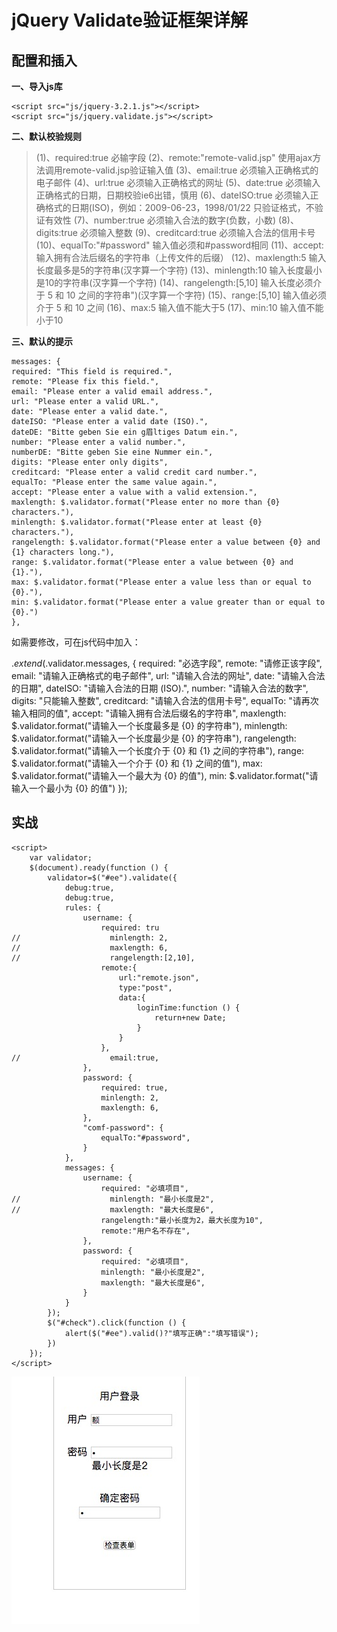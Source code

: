  jQuery Validate验证框架详解
===========================
## 配置和插入
**一、导入js库**

```
<script src="js/jquery-3.2.1.js"></script>
<script src="js/jquery.validate.js"></script>
```
**二、默认校验规则**


>(1)、required:true 必输字段
>(2)、remote:"remote-valid.jsp"   使用ajax方法调用remote-valid.jsp验证输入值
>(3)、email:true 必须输入正确格式的电子邮件
>(4)、url:true 必须输入正确格式的网址
>(5)、date:true 必须输入正确格式的日期，日期校验ie6出错，慎用
>(6)、dateISO:true                必须输入正确格式的日期(ISO)，例如：2009-06-23，1998/01/22 只验证格式，不验证有效性
>(7)、number:true 必须输入合法的数字(负数，小数)
>(8)、digits:true 必须输入整数
>(9)、creditcard:true 必须输入合法的信用卡号
>(10)、equalTo:"#password" 输入值必须和#password相同
>(11)、accept:                    输入拥有合法后缀名的字符串（上传文件的后缀）
>(12)、maxlength:5 输入长度最多是5的字符串(汉字算一个字符)
>(13)、minlength:10 输入长度最小是10的字符串(汉字算一个字符)
>(14)、rangelength:[5,10]         输入长度必须介于 5 和 10 之间的字符串")(汉字算一个字符)
>(15)、range:[5,10]               输入值必须介于 5 和 10 之间
>(16)、max:5                      输入值不能大于5
>(17)、min:10                     输入值不能小于10


**三、默认的提示**



```
messages: {
required: "This field is required.",
remote: "Please fix this field.",
email: "Please enter a valid email address.",
url: "Please enter a valid URL.",
date: "Please enter a valid date.",
dateISO: "Please enter a valid date (ISO).",
dateDE: "Bitte geben Sie ein g眉ltiges Datum ein.",
number: "Please enter a valid number.",
numberDE: "Bitte geben Sie eine Nummer ein.",
digits: "Please enter only digits",
creditcard: "Please enter a valid credit card number.",
equalTo: "Please enter the same value again.",
accept: "Please enter a value with a valid extension.",
maxlength: $.validator.format("Please enter no more than {0} characters."),
minlength: $.validator.format("Please enter at least {0} characters."),
rangelength: $.validator.format("Please enter a value between {0} and {1} characters long."),
range: $.validator.format("Please enter a value between {0} and {1}."),
max: $.validator.format("Please enter a value less than or equal to {0}."),
min: $.validator.format("Please enter a value greater than or equal to {0}.")
},
```

如需要修改，可在js代码中加入：


$.extend($.validator.messages, {
    required: "必选字段",
    remote: "请修正该字段",
    email: "请输入正确格式的电子邮件",
    url: "请输入合法的网址",
    date: "请输入合法的日期",
    dateISO: "请输入合法的日期 (ISO).",
    number: "请输入合法的数字",
    digits: "只能输入整数",
    creditcard: "请输入合法的信用卡号",
    equalTo: "请再次输入相同的值",
    accept: "请输入拥有合法后缀名的字符串",
    maxlength: $.validator.format("请输入一个长度最多是 {0} 的字符串"),
    minlength: $.validator.format("请输入一个长度最少是 {0} 的字符串"),
    rangelength: $.validator.format("请输入一个长度介于 {0} 和 {1} 之间的字符串"),
    range: $.validator.format("请输入一个介于 {0} 和 {1} 之间的值"),
    max: $.validator.format("请输入一个最大为 {0} 的值"),
    min: $.validator.format("请输入一个最小为 {0} 的值")
});


## 实战

```
<script>
    var validator;
    $(document).ready(function () {
        validator=$("#ee").validate({
            debug:true,
            debug:true,
            rules: {
                username: {
                    required: tru
//                    minlength: 2,
//                    maxlength: 6,
//                    rangelength:[2,10],
                    remote:{
                        url:"remote.json",
                        type:"post",
                        data:{
                            loginTime:function () {
                                return+new Date;
                            }
                        }
                    },
//                    email:true,
                },
                password: {
                    required: true,
                    minlength: 2,
                    maxlength: 6,
                },
                "comf-password": {
                    equalTo:"#password",
                }
            },
            messages: {
                username: {
                    required: "必填项目",
//                    minlength: "最小长度是2",
//                    maxlength: "最大长度是6",
                    rangelength:"最小长度为2，最大长度为10",
                    remote:"用户名不存在",
                },
                password: {
                    required: "必填项目",
                    minlength: "最小长度是2",
                    maxlength: "最大长度是6",
                }
            }
        });
        $("#check").click(function () {
            alert($("#ee").valid()?"填写正确":"填写错误");
        })
    });
</script>
```


![5242B245-FBCE-4AFB-A8FF-0C0D644FF7AC](5242B245-FBCE-4AFB-A8FF-0C0D644FF7AC.png)

